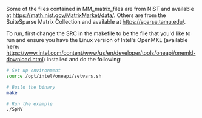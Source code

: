 Some of the files contained in MM_matrix_files are from NIST and available at https://math.nist.gov/MatrixMarket/data/. Others are from the SuiteSparse Matrix Collection and available at https://sparse.tamu.edu/.

To run, first change the SRC in the makefile to be the file that you'd like to run and ensure you have the Linux version of Intel's OpenMKL (available here: https://www.intel.com/content/www/us/en/developer/tools/oneapi/onemkl-download.html) installed and do the following:

```bash
# Set up environment
source /opt/intel/oneapi/setvars.sh

# Build the binary
make

# Run the example
./SpMV
